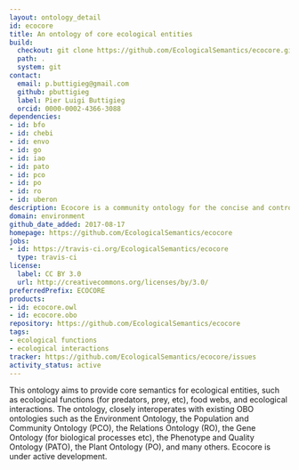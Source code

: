 ```yaml
---
layout: ontology_detail
id: ecocore
title: An ontology of core ecological entities
build:
  checkout: git clone https://github.com/EcologicalSemantics/ecocore.git
  path: .
  system: git
contact:
  email: p.buttigieg@gmail.com
  github: pbuttigieg
  label: Pier Luigi Buttigieg
  orcid: 0000-0002-4366-3088
dependencies:
- id: bfo
- id: chebi
- id: envo
- id: go
- id: iao
- id: pato
- id: pco
- id: po
- id: ro
- id: uberon
description: Ecocore is a community ontology for the concise and controlled description of ecological traits of organisms.
domain: environment
github_date_added: 2017-08-17
homepage: https://github.com/EcologicalSemantics/ecocore
jobs:
- id: https://travis-ci.org/EcologicalSemantics/ecocore
  type: travis-ci
license:
  label: CC BY 3.0
  url: http://creativecommons.org/licenses/by/3.0/
preferredPrefix: ECOCORE
products:
- id: ecocore.owl
- id: ecocore.obo
repository: https://github.com/EcologicalSemantics/ecocore
tags:
- ecological functions
- ecological interactions
tracker: https://github.com/EcologicalSemantics/ecocore/issues
activity_status: active
---
```


This ontology aims to provide core semantics for ecological entities, such as ecological functions (for predators, prey, etc), food webs, and ecological interactions. The ontology, closely interoperates with existing OBO ontologies such as the Environment Ontology, the Population and Community Ontology (PCO), the Relations Ontology (RO), the Gene Ontology (for biological processes etc), the Phenotype and Quality Ontology (PATO), the Plant Ontology (PO), and many others. Ecocore is under active development.
